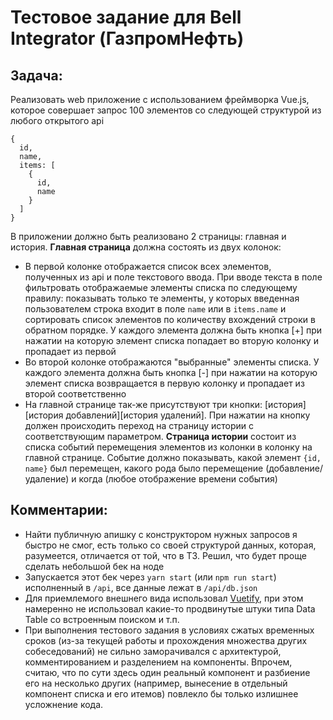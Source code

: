 # Тестовое задание для Bell Integrator (ГазпромНефть)

## Задача:
Реализовать web приложение с использованием фреймворка Vue.js, которое совершает
запрос 100 элементов со следующей структурой из любого открытого api
```
{
  id,
  name,
  items: [
    {
      id,
      name
    }
  ]
}
```
В приложении должно быть реализовано 2 страницы: главная и история.
**Главная страница** должна состоять из двух колонок:
- В первой колонке отображается список всех элементов, полученных из api и поле текстового ввода. При вводе текста в поле фильтровать отображаемые элементы списка по следующему правилу: показывать только те элементы, у которых введенная пользователем строка
входит в поле `name` или в `items.name` и сортировать список элементов по количеству вхождений строки в обратном порядке.
У каждого элемента должна быть кнопка [+] при нажатии на которую элемент списка попадает во вторую колонку и пропадает из первой
- Во второй колонке отображаются "выбранные" элементы списка. У каждого элемента должна быть кнопка [-] при нажатии на которую элемент списка возвращается в первую колонку и пропадает из второй соответственно
- На главной странице так-же присутствуют три кнопки: [история][история добавлений][история удалений]. При нажатии на кнопку должен происходить переход на страницу истории с соответствующим параметром.
**Страница истории** состоит из списка событий перемещения элементов из колонки в колонку на главной странице. Событие должно показывать, какой элемент `{id, name}` был перемещен, какого рода было перемещение (добавление/удаление) и когда (любое отображение времени события)


## Комментарии:
- Найти публичную апишку с конструктором нужных запросов я быстро не смог, есть только со своей структурой данных, которая, разумеется, отличается от той, что в ТЗ. Решил, что будет проще сделать небольшой бек на ноде
- Запускается этот бек через `yarn start` (или `npm run start`) исполненный в `/api`, все данные лежат в `/api/db.json`
- Для приемлемого внешнего вида использовал [Vuetify](https://vuetifyjs.com/), при этом намеренно не использовал какие-то продвинутые штуки типа Data Table со встроенным поиском и т.п.
- При выполнения тестового задания в условиях сжатых временных сроков (из-за текущей работы и прохождения множества других собеседований) не сильно заморачивался с архитектурой, комментированием и разделением на компоненты. Впрочем, считаю, что по сути здесь один реальный компонент и разбиение его на несколько других (например, вынесение в отдельный компонент списка и его итемов) повлекло бы только излишнее усложнение кода.

